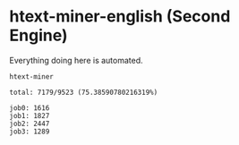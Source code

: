 # htext-miner-english (Second Engine)

Everything doing here is automated.

```
htext-miner

total: 7179/9523 (75.38590780216319%)

job0: 1616
job1: 1827
job2: 2447
job3: 1289
```
